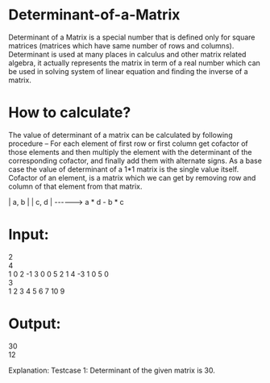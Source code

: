 # Determinant-of-a-Matrix

Determinant of a Matrix is a special number that is defined only for square matrices (matrices which have same number of rows and columns). Determinant is used at many places in calculus and other matrix related algebra, it actually represents the matrix in term of a real number which can be used in solving system of linear equation and finding the inverse of a matrix.

# How to calculate?
The value of determinant of a matrix can be calculated by following procedure –
For each element of first row or first column get cofactor of those elements and then multiply the element with the determinant of the corresponding cofactor, and finally add them with alternate signs. As a base case the value of determinant of a 1*1 matrix is the single value itself.
Cofactor of an element, is a matrix which we can get by removing row and column of that element from that matrix.

| a, b |
| c, d | ------> a * d - b * c

# Input:
2 </br>
4<br/>
1 0 2 -1 3 0 0 5 2 1 4 -3 1 0 5 0 <br/>
3<br/>
1 2 3 4 5 6 7 10 9<br/>

# Output:
30 <br/>
12

Explanation:
Testcase 1: Determinant of the given matrix is 30.
